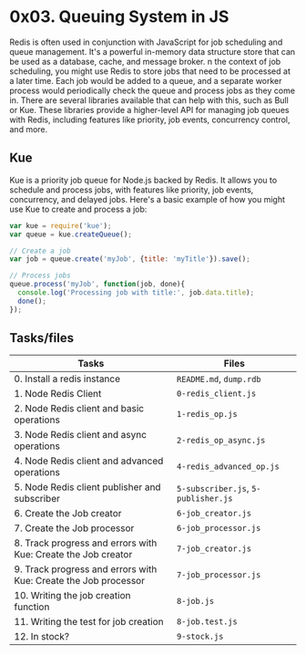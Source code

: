# 0x03. Queuing System in JS

Redis is often used in conjunction with JavaScript for job scheduling and queue management. It's a powerful in-memory data structure store that can be used as a database, cache, and message broker.
n the context of job scheduling, you might use Redis to store jobs that need to be processed at a later time. Each job would be added to a queue, and a separate worker process would periodically check the queue and process jobs as they come in.
There are several libraries available that can help with this, such as Bull or Kue. These libraries provide a higher-level API for managing job queues with Redis, including features like priority, job events, concurrency control, and more.

## Kue
Kue is a priority job queue for Node.js backed by Redis. It allows you to schedule and process jobs, with features like priority, job events, concurrency, and delayed jobs.
Here's a basic example of how you might use Kue to create and process a job:
```jsx
var kue = require('kue');
var queue = kue.createQueue();

// Create a job
var job = queue.create('myJob', {title: 'myTitle'}).save();

// Process jobs
queue.process('myJob', function(job, done){
  console.log('Processing job with title:', job.data.title);
  done();
});
```

## Tasks/files

|    Tasks       |     Files                     |
|----------------|-------------------------------|
|0. Install a redis instance|``README.md``, ``dump.rdb``|
|1. Node Redis Client|``0-redis_client.js``|
|2. Node Redis client and basic operations|`1-redis_op.js`|
|3. Node Redis client and async operations|`2-redis_op_async.js`|
|4. Node Redis client and advanced operations|``4-redis_advanced_op.js``|
|5. Node Redis client publisher and subscriber|``5-subscriber.js``, ``5-publisher.js``|
|6. Create the Job creator|``6-job_creator.js``|
|7. Create the Job processor|``6-job_processor.js``|
|8. Track progress and errors with Kue: Create the Job creator|``7-job_creator.js``|
|9. Track progress and errors with Kue: Create the Job processor|``7-job_processor.js``|
|10. Writing the job creation function| ``8-job.js``|
|11. Writing the test for job creation|``8-job.test.js``|
|12. In stock?| ``9-stock.js``|




